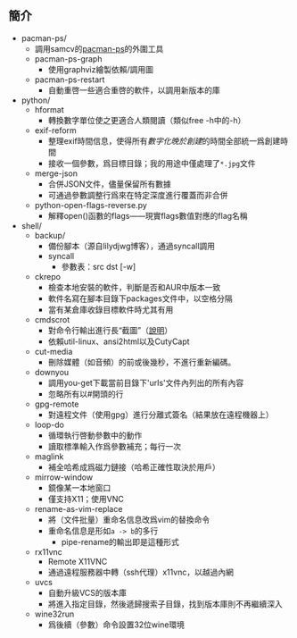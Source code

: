 ## 簡介 ##

* pacman-ps/
	* 調用samcv的[pacman-ps](https://gitlab.com/samcv/ps-lsof)的外圍工具
	* pacman-ps-graph
		* 使用graphviz繪製依賴/調用圖
	* pacman-ps-restart
		* 自動重啓一些適合重啓的軟件，以調用新版本的庫
* python/
	* hformat
		* 轉換數字單位使之更適合人類閱讀（類似free -h中的-h）
	* exif-reform
		* 整理exif時間信息，使得所有*數字化晚於創建*的時間全部統一爲創建時間
		* 接收一個參數，爲目標目錄；我的用途中僅處理了`*.jpg`文件
	* merge-json
		* 合併JSON文件，儘量保留所有數據
		* 可通過參數調整行爲來在特定深度進行覆蓋而非合併
	* python-open-flags-reverse.py
		* 解釋open()函數的flags——現實flags數值對應的flag名稱
* shell/
	* backup/
		* 備份腳本（源自lilydjwg博客），通過syncall調用
		* syncall
			* 參數表：src dst [-w]
	* ckrepo
		* 檢查本地安裝的軟件，判斷是否和AUR中版本一致
		* 軟件名寫在腳本目錄下packages文件中，以空格分隔
		* 當有某倉庫收錄目標軟件時尤其有用
	* cmdscrot
		* 對命令行輸出進行長“截圖”（[說明](http://renyuneyun.is-programmer.com/2017/4/5/mimicing_long_screenshot_of_shell_output.209191.html)）
		* 依賴util-linux、ansi2html以及CutyCapt
	* cut-media
		* 刪除媒體（如音頻）的前或後幾秒，不進行重新編碼。
	* downyou
		* 調用you-get下載當前目錄下'urls'文件內列出的所有內容
		* 忽略所有以#開頭的行
	* gpg-remote
		* 對遠程文件（使用gpg）進行分離式簽名（結果放在遠程機器上）
	* loop-do
		* 循環執行啓動參數中的動作
		* 讀取標準輸入作爲參數補充；每行一次
	* maglink
		* 補全哈希成爲磁力鏈接（哈希正確性取決於用戶）
	* mirrow-window
		* 鏡像某一本地窗口
		* 僅支持X11；使用VNC
	* rename-as-vim-replace
		* 將（文件批量）重命名信息改爲vim的替換命令
		* 重命名信息是形如`a -> b`的多行
			* pipe-rename的輸出即是這種形式
	* rx11vnc
		* Remote X11VNC
		* 通過遠程服務器中轉（ssh代理）x11vnc，以越過內網
	* uvcs
		* 自動升級VCS的版本庫
		* 將進入指定目錄，然後遞歸搜索子目錄，找到版本庫則不再繼續深入
	* wine32run
		* 爲後續（參數）命令設置32位wine環境
